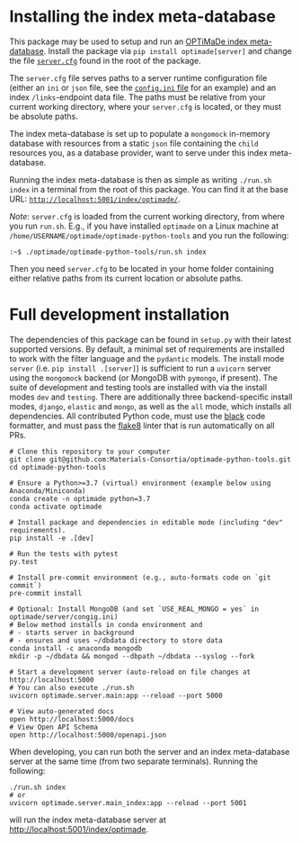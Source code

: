 # Installing the index meta-database

This package may be used to setup and run an [OPTiMaDe index meta-database](https://github.com/Materials-Consortia/OPTiMaDe/blob/develop/optimade.rst#index-meta-database).
Install the package via `pip install optimade[server]` and change the file [`server.cfg`](server.cfg) found in the root of the package.

The `server.cfg` file serves paths to a server runtime configuration file (either an `ini` or `json` file, see the [`config.ini` file](optimade/server/config.ini) for an example) and an index `/links`-endpoint data file.
The paths must be relative from your current working directory, where your `server.cfg` is located, or they must be absolute paths.

The index meta-database is set up to populate a `mongomock` in-memory database with resources from a static `json` file containing the `child` resources you, as a database provider, want to serve under this index meta-database.

Running the index meta-database is then as simple as writing `./run.sh index` in a terminal from the root of this package.
You can find it at the base URL: [`http://localhost:5001/index/optimade/`](http://localhost:5001/index/optimade/).

_Note_: `server.cfg` is loaded from the current working directory, from where you run `run.sh`.
E.g., if you have installed `optimade` on a Linux machine at `/home/USERNAME/optimade/optimade-python-tools` and you run the following:

```shell
:~$ ./optimade/optimade-python-tools/run.sh index
```

Then you need `server.cfg` to be located in your home folder containing either relative paths from its current location or absolute paths.

# Full development installation

The dependencies of this package can be found in `setup.py` with their latest supported versions.
By default, a minimal set of requirements are installed to work with the filter language and the `pydantic` models.
The install mode `server` (i.e. `pip install .[server]`) is sufficient to run a `uvicorn` server using the `mongomock` backend (or MongoDB with `pymongo`, if present).
The suite of development and testing tools are installed with via the install modes `dev` and `testing`.
There are additionally three backend-specific install modes, `django`, `elastic` and `mongo`, as well as the `all` mode, which installs all dependencies.
All contributed Python code, must use the [black](https://github.com/ambv/black) code formatter, and must pass the [flake8](http://flake8.pycqa.org/en/latest/) linter that is run automatically on all PRs.

```shell
# Clone this repository to your computer
git clone git@github.com:Materials-Consortia/optimade-python-tools.git
cd optimade-python-tools

# Ensure a Python>=3.7 (virtual) environment (example below using Anaconda/Miniconda)
conda create -n optimade python=3.7
conda activate optimade

# Install package and dependencies in editable mode (including "dev" requirements).
pip install -e .[dev]

# Run the tests with pytest
py.test

# Install pre-commit environment (e.g., auto-formats code on `git commit`)
pre-commit install

# Optional: Install MongoDB (and set `USE_REAL_MONGO = yes` in optimade/server/congig.ini)
# Below method installs in conda environment and
# - starts server in background
# - ensures and uses ~/dbdata directory to store data
conda install -c anaconda mongodb
mkdir -p ~/dbdata && mongod --dbpath ~/dbdata --syslog --fork

# Start a development server (auto-reload on file changes at http://localhost:5000
# You can also execute ./run.sh
uvicorn optimade.server.main:app --reload --port 5000

# View auto-generated docs
open http://localhost:5000/docs
# View Open API Schema
open http://localhost:5000/openapi.json
```

When developing, you can run both the server and an index meta-database server at the same time (from two separate terminals).
Running the following:

```shell
./run.sh index
# or
uvicorn optimade.server.main_index:app --reload --port 5001
```

will run the index meta-database server at <http://localhost:5001/index/optimade>.
